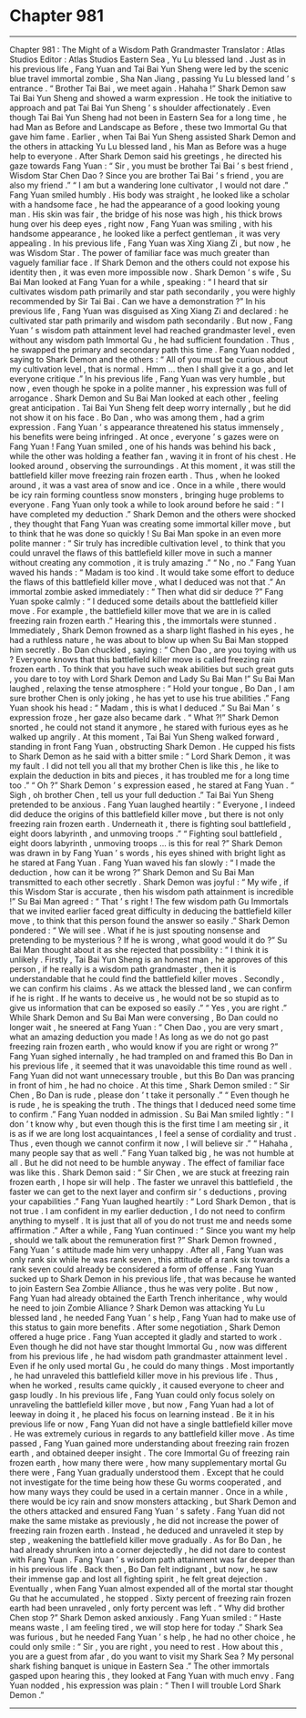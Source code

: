 
# Chapter 981


---

Chapter 981 : The Might of a Wisdom Path Grandmaster
Translator :
Atlas Studios
Editor :
Atlas Studios
Eastern Sea , Yu Lu blessed land .
Just as in his previous life , Fang Yuan and Tai Bai Yun Sheng were led by the scenic blue travel immortal zombie , Sha Nan Jiang , passing Yu Lu blessed land ’ s entrance .
“ Brother Tai Bai , we meet again . Hahaha !” Shark Demon saw Tai Bai Yun Sheng and showed a warm expression .
He took the initiative to approach and pat Tai Bai Yun Sheng ’ s shoulder affectionately .
Even though Tai Bai Yun Sheng had not been in Eastern Sea for a long time , he had Man as Before and Landscape as Before , these two Immortal Gu that gave him fame .
Earlier , when Tai Bai Yun Sheng assisted Shark Demon and the others in attacking Yu Lu blessed land , his Man as Before was a huge help to everyone .
After Shark Demon said his greetings , he directed his gaze towards Fang Yuan : “ Sir , you must be brother Tai Bai ’ s best friend , Wisdom Star Chen Dao ? Since you are brother Tai Bai ’ s friend , you are also my friend .”
“ I am but a wandering lone cultivator , I would not dare .” Fang Yuan smiled humbly .
His body was straight , he looked like a scholar with a handsome face , he had the appearance of a good looking young man .
His skin was fair , the bridge of his nose was high , his thick brows hung over his deep eyes , right now , Fang Yuan was smiling , with his handsome appearance , he looked like a perfect gentleman , it was very appealing .
In his previous life , Fang Yuan was Xing Xiang Zi , but now , he was Wisdom Star .
The power of familiar face was much greater than vaguely familiar face . If Shark Demon and the others could not expose his identity then , it was even more impossible now .
Shark Demon ’ s wife , Su Bai Man looked at Fang Yuan for a while , speaking : “ I heard that sir cultivates wisdom path primarily and star path secondarily , you were highly recommended by Sir Tai Bai . Can we have a demonstration ?”
In his previous life , Fang Yuan was disguised as Xing Xiang Zi and declared : he cultivated star path primarily and wisdom path secondarily . But now , Fang Yuan ’ s wisdom path attainment level had reached grandmaster level , even without any wisdom path Immortal Gu , he had sufficient foundation . Thus , he swapped the primary and secondary path this time .
Fang Yuan nodded , saying to Shark Demon and the others : “ All of you must be curious about my cultivation level , that is normal . Hmm … then I shall give it a go , and let everyone critique .”
In his previous life , Fang Yuan was very humble , but now , even though he spoke in a polite manner , his expression was full of arrogance .
Shark Demon and Su Bai Man looked at each other , feeling great anticipation .
Tai Bai Yun Sheng felt deep worry internally , but he did not show it on his face .
Bo Dan , who was among them , had a grim expression . Fang Yuan ’ s appearance threatened his status immensely , his benefits were being infringed .
At once , everyone ’ s gazes were on Fang Yuan !
Fang Yuan smiled , one of his hands was behind his back , while the other was holding a feather fan , waving it in front of his chest .
He looked around , observing the surroundings .
At this moment , it was still the battlefield killer move freezing rain frozen earth . Thus , when he looked around , it was a vast area of snow and ice .
Once in a while , there would be icy rain forming countless snow monsters , bringing huge problems to everyone .
Fang Yuan only took a while to look around before he said : “ I have completed my deduction .”
Shark Demon and the others were shocked , they thought that Fang Yuan was creating some immortal killer move , but to think that he was done so quickly !
Su Bai Man spoke in an even more polite manner : “ Sir truly has incredible cultivation level , to think that you could unravel the flaws of this battlefield killer move in such a manner without creating any commotion , it is truly amazing .”
“ No , no .” Fang Yuan waved his hands : “ Madam is too kind . It would take some effort to deduce the flaws of this battlefield killer move , what I deduced was not that .”
An immortal zombie asked immediately : “ Then what did sir deduce ?”
Fang Yuan spoke calmly : “ I deduced some details about the battlefield killer move . For example , the battlefield killer move that we are in is called freezing rain frozen earth .”
Hearing this , the immortals were stunned .
Immediately , Shark Demon frowned as a sharp light flashed in his eyes , he had a ruthless nature , he was about to blow up when Su Bai Man stopped him secretly .
Bo Dan chuckled , saying : “ Chen Dao , are you toying with us ? Everyone knows that this battlefield killer move is called freezing rain frozen earth . To think that you have such weak abilities but such great guts , you dare to toy with Lord Shark Demon and Lady Su Bai Man !”
Su Bai Man laughed , relaxing the tense atmosphere : “ Hold your tongue , Bo Dan , I am sure brother Chen is only joking , he has yet to use his true abilities .”
Fang Yuan shook his head : “ Madam , this is what I deduced .”
Su Bai Man ’ s expression froze , her gaze also became dark .
“ What ?!” Shark Demon snorted , he could not stand it anymore , he stared with furious eyes as he walked up angrily .
At this moment , Tai Bai Yun Sheng walked forward , standing in front Fang Yuan , obstructing Shark Demon .
He cupped his fists to Shark Demon as he said with a bitter smile : “ Lord Shark Demon , it was my fault . I did not tell you all that my brother Chen is like this , he like to explain the deduction in bits and pieces , it has troubled me for a long time too .”
“ Oh ?” Shark Demon ’ s expression eased , he stared at Fang Yuan .
“ Sigh , oh brother Chen , tell us your full deduction .” Tai Bai Yun Sheng pretended to be anxious .
Fang Yuan laughed heartily : “ Everyone , I indeed did deduce the origins of this battlefield killer move , but there is not only freezing rain frozen earth . Underneath it , there is fighting soul battlefield , eight doors labyrinth , and unmoving troops .”
“ Fighting soul battlefield , eight doors labyrinth , unmoving troops … is this for real ?” Shark Demon was drawn in by Fang Yuan ’ s words , his eyes shined with bright light as he stared at Fang Yuan .
Fang Yuan waved his fan slowly : “ I made the deduction , how can it be wrong ?”
Shark Demon and Su Bai Man transmitted to each other secretly .
Shark Demon was joyful : “ My wife , if this Wisdom Star is accurate , then his wisdom path attainment is incredible !”
Su Bai Man agreed : “ That ’ s right ! The few wisdom path Gu Immortals that we invited earlier faced great difficulty in deducing the battlefield killer move , to think that this person found the answer so easily .”
Shark Demon pondered : “ We will see . What if he is just spouting nonsense and pretending to be mysterious ? If he is wrong , what good would it do ?”
Su Bai Man thought about it as she rejected that possibility : “ I think it is unlikely . Firstly , Tai Bai Yun Sheng is an honest man , he approves of this person , if he really is a wisdom path grandmaster , then it is understandable that he could find the battlefield killer moves . Secondly , we can confirm his claims . As we attack the blessed land , we can confirm if he is right . If he wants to deceive us , he would not be so stupid as to give us information that can be exposed so easily .”
“ Yes , you are right .”
While Shark Demon and Su Bai Man were conversing , Bo Dan could no longer wait , he sneered at Fang Yuan : “ Chen Dao , you are very smart , what an amazing deduction you made ! As long as we do not go past freezing rain frozen earth , who would know if you are right or wrong ?”
Fang Yuan sighed internally , he had trampled on and framed this Bo Dan in his previous life , it seemed that it was unavoidable this time round as well .
Fang Yuan did not want unnecessary trouble , but this Bo Dan was prancing in front of him , he had no choice .
At this time , Shark Demon smiled : “ Sir Chen , Bo Dan is rude , please don ’ t take it personally .”
“ Even though he is rude , he is speaking the truth . The things that I deduced need some time to confirm .” Fang Yuan nodded in admission .
Su Bai Man smiled lightly : “ I don ’ t know why , but even though this is the first time I am meeting sir , it is as if we are long lost acquaintances , I feel a sense of cordiality and trust . Thus , even though we cannot confirm it now , I will believe sir .”
“ Hahaha , many people say that as well .” Fang Yuan talked big , he was not humble at all .
But he did not need to be humble anyway .
The effect of familiar face was like this .
Shark Demon said : “ Sir Chen , we are stuck at freezing rain frozen earth , I hope sir will help . The faster we unravel this battlefield , the faster we can get to the next layer and confirm sir ’ s deductions , proving your capabilities .”
Fang Yuan laughed heartily : “ Lord Shark Demon , that is not true . I am confident in my earlier deduction , I do not need to confirm anything to myself . It is just that all of you do not trust me and needs some affirmation .”
After a while , Fang Yuan continued : “ Since you want my help , should we talk about the remuneration first ?”
Shark Demon frowned , Fang Yuan ’ s attitude made him very unhappy .
After all , Fang Yuan was only rank six while he was rank seven , this attitude of a rank six towards a rank seven could already be considered a form of offense .
Fang Yuan sucked up to Shark Demon in his previous life , that was because he wanted to join Eastern Sea Zombie Alliance , thus he was very polite . But now , Fang Yuan had already obtained the Earth Trench inheritance , why would he need to join Zombie Alliance ?
Shark Demon was attacking Yu Lu blessed land , he needed Fang Yuan ’ s help , Fang Yuan had to make use of this status to gain more benefits .
After some negotiation , Shark Demon offered a huge price .
Fang Yuan accepted it gladly and started to work .
Even though he did not have star thought Immortal Gu , now was different from his previous life , he had wisdom path grandmaster attainment level . Even if he only used mortal Gu , he could do many things .
Most importantly , he had unraveled this battlefield killer move in his previous life .
Thus , when he worked , results came quickly , it caused everyone to cheer and gasp loudly .
In his previous life , Fang Yuan could only focus solely on unraveling the battlefield killer move , but now , Fang Yuan had a lot of leeway in doing it , he placed his focus on learning instead .
Be it in his previous life or now , Fang Yuan did not have a single battlefield killer move .
He was extremely curious in regards to any battlefield killer move .
As time passed , Fang Yuan gained more understanding about freezing rain frozen earth , and obtained deeper insight .
The core Immortal Gu of freezing rain frozen earth , how many there were , how many supplementary mortal Gu there were , Fang Yuan gradually understood them .
Except that he could not investigate for the time being how these Gu worms cooperated , and how many ways they could be used in a certain manner .
Once in a while , there would be icy rain and snow monsters attacking , but Shark Demon and the others attacked and ensured Fang Yuan ’ s safety .
Fang Yuan did not make the same mistake as previously , he did not increase the power of freezing rain frozen earth . Instead , he deduced and unraveled it step by step , weakening the battlefield killer move gradually .
As for Bo Dan , he had already shrunken into a corner dejectedly , he did not dare to contest with Fang Yuan .
Fang Yuan ’ s wisdom path attainment was far deeper than in his previous life . Back then , Bo Dan felt indignant , but now , he saw their immense gap and lost all fighting spirit , he felt great dejection .
Eventually , when Fang Yuan almost expended all of the mortal star thought Gu that he accumulated , he stopped .
Sixty percent of freezing rain frozen earth had been unraveled , only forty percent was left .
“ Why did brother Chen stop ?” Shark Demon asked anxiously .
Fang Yuan smiled : “ Haste means waste , I am feeling tired , we will stop here for today .”
Shark Sea was furious , but he needed Fang Yuan ’ s help , he had no other choice , he could only smile : “ Sir , you are right , you need to rest . How about this , you are a guest from afar , do you want to visit my Shark Sea ? My personal shark fishing banquet is unique in Eastern Sea .”
The other immortals gasped upon hearing this , they looked at Fang Yuan with much envy .
Fang Yuan nodded , his expression was plain : “ Then I will trouble Lord Shark Demon .”

---


